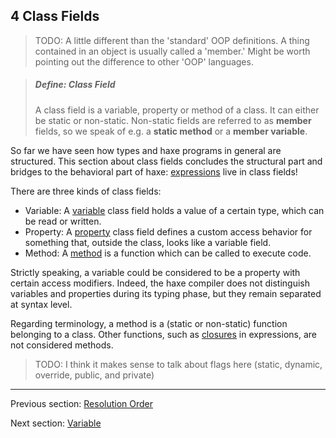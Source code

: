 ## 4 Class Fields

>TODO: A little different than the 'standard' OOP definitions. A thing contained in an object is usually called a 'member.'  Might be worth pointing out the difference to other 'OOP' languages.
  
> ##### Define: Class Field
>
> A class field is a variable, property or method of a class.  It can either be static or non-static. Non-static fields are referred to as **member** fields, so we speak of e.g. a **static method** or a **member variable**.


So far we have seen how types and haxe programs in general are structured. This section about class fields concludes the structural part and bridges to the behavioral part of haxe: [expressions](5-Expressions.md) live in class fields!

There are three kinds of class fields:



* Variable: A [variable](4.1-Variable.md) class field holds a value of a certain type, which can be read or written.
* Property: A [property](4.2-Property.md) class field defines a custom access behavior for something that, outside the class, looks like a variable field.
* Method: A [method](4.3-Method.md) is a function which can be called to execute code.


Strictly speaking, a variable could be considered to be a property with certain access modifiers. Indeed, the haxe compiler does not distinguish variables and properties during its typing phase, but they remain separated at syntax level.

Regarding terminology, a method is a (static or non-static) function belonging to a class. Other functions, such as [closures](5.9-Closure.md) in expressions, are not considered methods.
>TODO: I think it makes sense to talk about flags here (static, dynamic, override, public, and private)

---

Previous section: [Resolution Order](3.7.3-Resolution_Order.md)

Next section: [Variable](4.1-Variable.md)